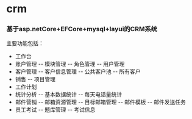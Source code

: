 # crm
### 基于asp.netCore+EFCore+mysql+layui的CRM系统
主要功能包括：
- 工作台
- 账户管理
 -- 模块管理
 -- 角色管理
 -- 用户管理
 - 客户管理
  -- 客户信息管理
  -- 公共客户池
  -- 所有客户
 - 销售
  -- 项目管理
 - 工作计划
 - 统计分析
  -- 基本数据统计
  -- 每天电话量统计
 - 邮件营销
  -- 邮箱资源管理
  -- 目标邮箱管理
  -- 邮件模板
  -- 邮件发送任务
 - 员工考试
  -- 题库管理
  -- 考试信息
